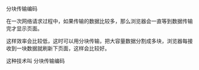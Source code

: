 分块传输编码

在一次网络请求过程中，如果传输的数据比较多，那么浏览器会一直等到数据传输完才显示页面。

这样效率会比较低，这时可以用分块传输，把大容量数据分割成多块，浏览器每接收到一块数据就刷新下页面，这样会比较好。

这种技术叫  分块传输编码
